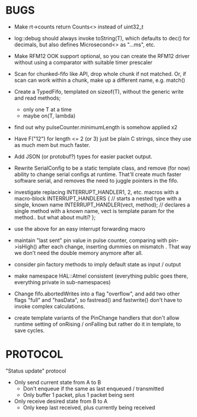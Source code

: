 BUGS
====
 - Make rt->counts return Counts<> instead of uint32_t
 - log::debug should always invoke toString(T), which defaults to dec() for decimals,
   but also defines Microsecond<> as "...ms", etc.
 - Make RFM12 OOK support optional, so you can create the RFM12 driver without 
   using a comparator with suitable timer prescaler
 - Scan for chunked-fifo like API, drop whole chunk if not matched. 
      Or, if scan can work within a chunk, make up a different name, e.g. match()
      
 - Create a TypedFifo, templated on sizeof(T), without the generic write and read methods; 
    * only one T at a time
    * maybe on(T, lambda)
 - find out why pulseCounter.minimumLength is somehow applied x2
 - Have F("12") for length <= 2 (or 3) just be plain C strings, since they use as much mem but much faster.   
-  Add JSON (or protobuf?) types for easier packet output.
     
 - Rewrite SerialConfig to be a static template class, and remove (for now) ability to change serial configs at
   runtime. That'll create much faster software serial, and removes the need to juggle pointers in the fifo.
 - investigate replacing INTERRUPT_HANDLER1, 2, etc. macros with a macro-block
     INTERRUPT_HANDLERS {   // starts a nested type with a single, known name
       INTERRUPT_HANDLER(vect, method);  // declares a single method with a known name, vect is template param for the method.. but what about multi?
     };
 - use the above for an easy interrupt forwarding macro
  
 - maintain "last sent" pin value in pulse counter, comparing with pin->isHigh() after each change, inserting dummies on mismatch
   . That way we don't need the double memory anymore after all.
 - consider pin factory methods to imply default state as input / output
 - make namespace HAL::Atmel consistent (everything public goes there, everything private in sub-namespaces)

- Change fifo.abortedWrites into a flag "overflow", and add two other flags "full" and "hasData", so
  fastread() and fastwrite() don't have to invoke complex calculations.
- create template variants of the PinChange handlers that don't allow runtime setting of onRising / onFalling
  but rather do it in template, to save cycles.
  
PROTOCOL
========
"Status update" protocol

   - Only send current state from A to B
      - Don't enqueue if the same as last enqueued / transmitted
      - Only buffer 1 packet, plus 1 packet being sent
   - Only receive desired state from B to A
      - Only keep last received, plus currently being received
      